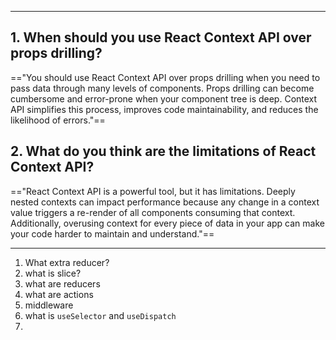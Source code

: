 
___

## 1. When should you use React Context API over props drilling?
=="You should use React Context API over props drilling when you need to pass data through many levels of components. Props drilling can become cumbersome and error-prone when your component tree is deep. Context API simplifies this process, improves code maintainability, and reduces the likelihood of errors."==

## 2. What do you think are the limitations of React Context API?
 =="React Context API is a powerful tool, but it has limitations. Deeply nested contexts can impact performance because any change in a context value triggers a re-render of all components consuming that context. Additionally, overusing context for every piece of data in your app can make your code harder to maintain and understand."==


---
1. What extra reducer?
2. what is slice?
3. what are reducers
4. what are actions
5. middleware
6. what is `useSelector` and `useDispatch`
7. 
